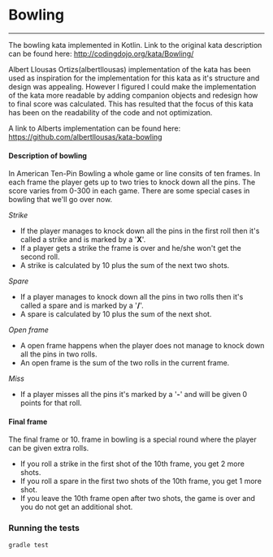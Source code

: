 # Bowling
________

The bowling kata implemented in Kotlin.
Link to the original kata description can be found here: http://codingdojo.org/kata/Bowling/

Albert Llousas Ortizs(albertllousas) implementation of the kata has been used
as inspiration for the implementation for this kata as it's structure and design
was appealing. However I figured I could make the implementation of the kata more
readable by adding companion objects and redesign how to final score was calculated.
This has resulted that the focus of this kata has been on the readability of the code
and not optimization.

A link to Alberts implementation can be found here: https://github.com/albertllousas/kata-bowling

#### Description of bowling
In American Ten-Pin Bowling a whole game or line consits of ten frames. In each frame the player gets up to two tries to knock down all the pins. The score varies from 0-300 in each game. There are some special cases in bowling that we'll go over now.

*Strike*
- If the player manages to knock down all the pins in the first roll then it's called a strike and is marked by a '**X**'.
- If a player gets a strike the frame is over and he/she won't get the second roll.
- A strike is calculated by 10 plus the sum of the next two shots.

*Spare*
- If a player manages to knock down all the pins in two rolls then it's called a spare and is marked by a '**/**'.
- A spare is calculated by 10 plus the sum of the next shot.

*Open frame*
- A open frame happens when the player does not manage to knock down all the pins in two rolls.
- An open frame is the sum of the two rolls in the current frame.

*Miss*
- If a player misses all the pins it's marked by a '**-**' and will be given 0 points for that roll.

#### Final frame
The final frame or 10. frame in bowling is a special round where the player can be given extra rolls.
- If you roll a strike in the first shot of the 10th frame, you get 2 more shots.
- If you roll a spare in the first two shots of the 10th frame, you get 1 more shot.
- If you leave the 10th frame open after two shots, the game is over and you do not get an additional shot.

### Running the tests
```bash
gradle test 
```
